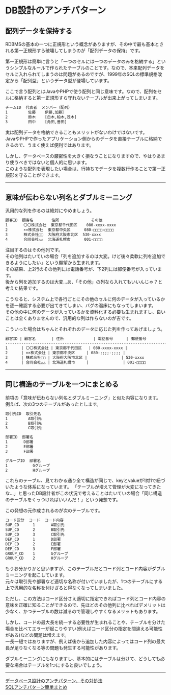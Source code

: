 # DB設計のアンチパターン

## 配列データを保持する

RDBMSの基本の一つに正規形という概念がありますが、その中で最も基本とされる第一正規形すら破壊してしまうのが「配列データの保持」です。

第一正規形は簡単に言うと「一つのセルには一つのデータのみを格納する」というシンプルなルールで作られたテーブルのことです。なので、本来配列データをセルに入れられてしまうのは問題があるのですが、1999年のSQLの標準規格改定から「配列型」というデータ型が登場しています。

ここで言う配列とはJavaやPHPで使う配列と同じ意味です。なので、配列をセルに格納すると第一正規形すら守れないテーブルが出来上がってしまいます。

``` txt : メンバーが配列になっているテーブル
チームID  代表者  メンバー（配列）
1         佐藤    伊藤,加藤］
2         鈴木    [白木,柏木,茂木]
3         田中    [角田,善田]
```

実は配列データを格納できることもメリットがないわけではないです。  
JavaやPHPで作ったアプリケーション側からのデータを直接テーブルに格納できるので、うまく使えば便利ではあります。  

しかし、データベースの厳密性を大きく損なうことになりますので、やはりあまり使うべきではないと個人的に思います。  
このような配列を表現したい場合は、行持ちでデータを複数行作ることで第一正規形を守ることができます。  

---

## 意味が伝わらない列名とダブルミーニング

汎用的な列を作るのは絶対にやめましょう。

``` txt : 顧客
顧客ID  顧客名        住所              その他
1       〇〇株式会社  東京都千代田区    080-xxxx-xxxx
2       ××株式会社  東京都中央区      080-□□□□-□□□□
3       株式会社□□  大阪府大阪市北区  530-xxxx
4       合同会社△△  北海道札幌市      001-□□□□
```

注目するのはその他列です。  
その他列はたいていの場合「列を追加するのは大変。けど後々柔軟に列を追加できるようにしたい」という願望から生まれます。  
その結果、上2行のその他列には電話番号が、下2列には郵便番号が入っています。  
後から列を追加するのは大変...あ、「その他」の列なら入れてもいいんじゃ？と考えた結果です。  

こうなると、システム上で各行ごとにその他のセルに何のデータが入っているかを逐一確認する必要が出てきてしまい、バグの温床にもなってしまいます。  
その他の中に何のデータが入っているかを資料化する必要も生まれますし、良いことは全くありませんので、汎用的な列は作らないのが吉です。  

こういった場合はちゃんとそれぞれのデータに応じた列を作ってあげましょう。

``` txt : 顧客
顧客ID | 顧客名       | 住所             | 電話番号      | 郵便番号
--------------------------------------------------------------------------
1      | 〇〇株式会社 | 東京都千代田区   | 080-xxxx-xxxx |    
2      | ××株式会社 | 東京都中央区     | 080-;;;;-;;;; |    
3      | 株式会社□□ | 大阪府大阪市北区 |               | 530-xxxx
4      | 合同会社△△ | 北海道札幌市     |               | 001-□□□□
```

---

## 同じ構造のテーブルを一つにまとめる

前項の「意味が伝わらない列名とダブルミーニング」と似た内容になります。  
例えば、次の3つのテーブルがあったとします。

``` txt : 取引先
取引先ID  取引先名
1         A取引先
2         B取引先
3         C取引先
```

``` txt : 部署
部署ID  部署名
1       D部署
2       E部署
3       F部署
```

``` txt : グループ
グループID  部署名
1           Gグループ
2           Hグループ
```

これらのテーブル、見てわかる通り全て構造が同じで、keyとvalueが1対1で紐づいたような体系になっています。
「テーブルが増えて管理が大変になってきたな...」と思ったDB設計者がこの状況で考えることはたいていの場合「同じ構造のテーブルをくっつければいいんだ！」という発想です。  

この発想の元作成されるのが次のテーブルです。  

``` txt : コード
コード区分  コード  コード内容
SUP_CD      1       A取引先
SUP_CD      2       B取引先
SUP_CD      3       C取引先
DEP_CD      1       D部署
DEP_CD      2       E部署
DEP_CD      3       F部署
GROUP_CD    1       Gグループ
GROUP_CD    2       Hグループ
```

もうお分かりかと思いますが、このテーブルだとコード列とコード内容がダブルミーニングを起こしています。  
元々は取引先や部署など適切な名称が付いていましたが、1つのテーブルにする上で汎用的な名称を付けざると得なくなってしまいました。

ただし、この方法はコード区分さえ適切に指定できればコード列とコード内容の意味を正確に知ることができるので、先ほどのその他列に比べればデメリットは少なく、かつテーブルの数は減るので管理しやすくなるメリットもあります。  

しかし、コードの最大長を統一する必要性が生まれることや、テーブルを分けた場合を比べてエラーが起こりやすい(例えばコード区分の指定を間違える可能性がある)などの問題は増えます。  
一長一短ではありますが、例えば後から追加した内容によってはコード列の最大長が足りなくなる等の問題も発生する可能性があります。  

ダブルミーニングにもなりますし、基本的にはテーブルは分けて、どうしても必要な場合はテーブルを1つにすると良いでしょう。  

---

[データベース設計のアンチパターン、その対処法](https://products.sint.co.jp/topsic/blog/database-design-anti-pattern)  
[SQLアンチパターン簡単まとめ](https://zenn.dev/yukito0616/articles/00ccc30b58e458)  
